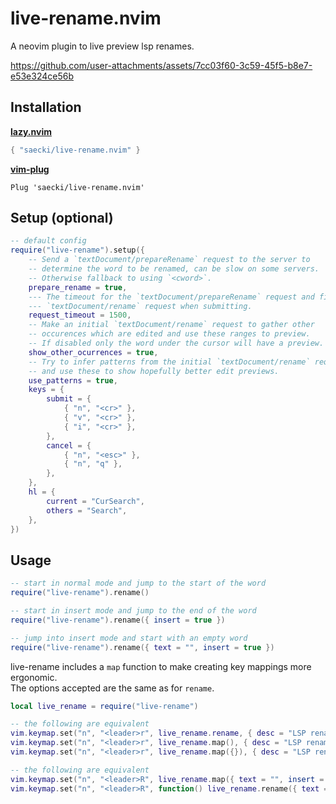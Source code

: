 # live-rename.nvim
A neovim plugin to live preview lsp renames.

https://github.com/user-attachments/assets/7cc03f60-3c59-45f5-b8e7-e53e324ce56b

## Installation
[__lazy.nvim__](https://github.com/folke/lazy.nvim)
```lua
{ "saecki/live-rename.nvim" }
```

[__vim-plug__](https://github.com/junegunn/vim-plug)
```
Plug 'saecki/live-rename.nvim'
```

## Setup (optional)
```lua
-- default config
require("live-rename").setup({
    -- Send a `textDocument/prepareRename` request to the server to
    -- determine the word to be renamed, can be slow on some servers.
    -- Otherwise fallback to using `<cword>`.
    prepare_rename = true,
    --- The timeout for the `textDocument/prepareRename` request and final
    --- `textDocument/rename` request when submitting.
    request_timeout = 1500,
    -- Make an initial `textDocument/rename` request to gather other
    -- occurences which are edited and use these ranges to preview.
    -- If disabled only the word under the cursor will have a preview.
    show_other_ocurrences = true,
    -- Try to infer patterns from the initial `textDocument/rename` request
    -- and use these to show hopefully better edit previews.
    use_patterns = true,
    keys = {
        submit = {
            { "n", "<cr>" },
            { "v", "<cr>" },
            { "i", "<cr>" },
        },
        cancel = {
            { "n", "<esc>" },
            { "n", "q" },
        },
    },
    hl = {
        current = "CurSearch",
        others = "Search",
    },
})
```

## Usage

```lua
-- start in normal mode and jump to the start of the word
require("live-rename").rename()

-- start in insert mode and jump to the end of the word
require("live-rename").rename({ insert = true })

-- jump into insert mode and start with an empty word
require("live-rename").rename({ text = "", insert = true })
```

live-rename includes a `map` function to make creating key mappings more ergonomic.  
The options accepted are the same as for `rename`.
```lua
local live_rename = require("live-rename")

-- the following are equivalent
vim.keymap.set("n", "<leader>r", live_rename.rename, { desc = "LSP rename" })
vim.keymap.set("n", "<leader>r", live_rename.map(), { desc = "LSP rename" })
vim.keymap.set("n", "<leader>r", live_rename.map({}), { desc = "LSP rename" })

-- the following are equivalent
vim.keymap.set("n", "<leader>R", live_rename.map({ text = "", insert = true }), { desc = "LSP rename" })
vim.keymap.set("n", "<leader>R", function() live_rename.rename({ text = "", insert = true }) end, { desc = "LSP rename" })
```
